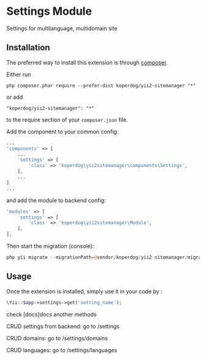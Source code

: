 Settings Module
===============
Settings for multilanguage, multidomain site

Installation
------------

The preferred way to install this extension is through [composer](http://getcomposer.org/download/).

Either run

```
php composer.phar require --prefer-dist koperdog/yii2-sitemanager "*"
```

or add

```
"koperdog/yii2-sitemanager": "*"
```

to the require section of your `composer.json` file.


Add the component to your common config:

```php
...
'components' => [
    ...
    'settings' => [
        'class' => 'koperdog\yii2sitemanager\components\Settings',
    ],
    ...
]
... 
```

and add the module to backend config:

```php
'modules' => [
    'settings' => [
        'class' => 'koperdog\yii2sitemanager\Module',
    ],
],
```

Then start the migration (console):
```php
php yii migrate --migrationPath=@vendor/koperdog/yii2-sitemanager/migrations
```
Usage
-----

Once the extension is installed, simply use it in your code by  :

```php
\Yii::$app->settings->get('setting_name');
```
check [docs]docs another methods

CRUD settings from backend:
go to /settings

CRUD domains:
go to /settings/domains

CRUD languages:
go to /settings/languages